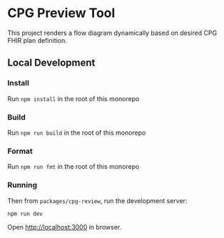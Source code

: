 # CPG Preview Tool

This project renders a flow diagram dynamically based on desired CPG FHIR plan definition.

## Local Development

### Install

Run `npm install` in the root of this monorepo

### Build

Run `npm run build` in the root of this monorepo

### Format

Run `npm run fmt` in the root of this monorepo

### Running

Then from `packages/cpg-review`, run the development server:

```
npm run dev
```

Open [http://localhost:3000](http://localhost:3000) in browser.
